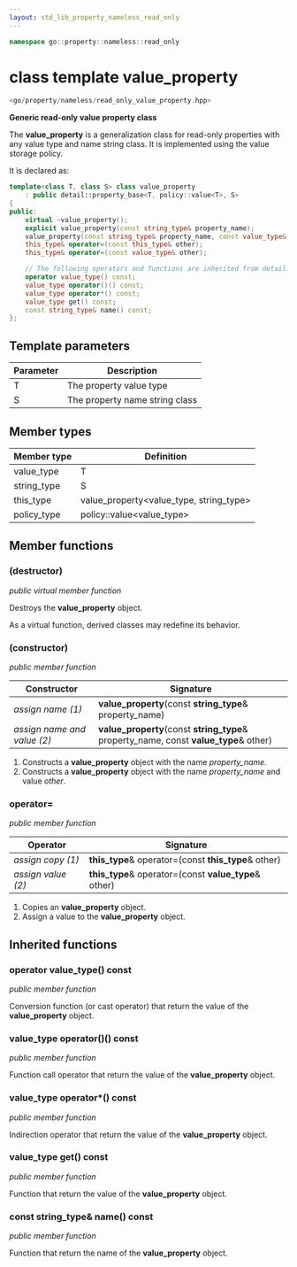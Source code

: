 ```yaml
---
layout: std_lib_property_nameless_read_only
---
```


```c++
namespace go::property::nameless::read_only
```

# class template value_property

```c++
<go/property/nameless/read_only_value_property.hpp>
```

**Generic read-only value property class**

The **value_property** is a generalization class for read-only properties with any value type and name string class.
It is implemented using the value storage policy.

It is declared as:

```c++
template<class T, class S> class value_property
    : public detail::property_base<T, policy::value<T>, S>
{
public:
    virtual ~value_property();
    explicit value_property(const string_type& property_name);
    value_property(const string_type& property_name, const value_type& other);
    this_type& operator=(const this_type& other);
    this_type& operator=(const value_type& other);

    // The following operators and functions are inherited from detail::property_base<T, policy::value<T>, S>
    operator value_type() const;
    value_type operator()() const;
    value_type operator*() const;
    value_type get() const;
    const string_type& name() const;
};
```

## Template parameters

Parameter | Description
-|-
T | The property value type
S | The property name string class

## Member types

Member type | Definition
-|-
value_type | T
string_type | S
this_type | value_property<value_type, string_type>
policy_type | policy\::value<value_type>

## Member functions

### (destructor)

*public virtual member function*

Destroys the **value_property** object.

As a virtual function, derived classes may redefine its behavior.

### (constructor)

*public member function*

Constructor | Signature
-|-
*assign name (1)* | **value_property**(const **string_type**& property_name)
*assign name and value (2)* | **value_property**(const **string_type**& property_name, const **value_type**& other)

1. Constructs a **value_property** object with the name *property_name*.
2. Constructs a **value_property** object with the name *property_name* and value *other*.

### operator=

*public member function*

Operator | Signature
-|-
*assign copy (1)* | **this_type**& operator=(const **this_type**& other)
*assign value (2)* | **this_type**& operator=(const **value_type**& other)

1. Copies an **value_property** object.
2. Assign a value to the **value_property** object.

## Inherited functions

### operator value_type() const

*public member function*

Conversion function (or cast operator) that return the value of the **value_property** object.

### value_type operator()() const

*public member function*

Function call operator that return the value of the **value_property** object.

### value_type operator*() const

*public member function*

Indirection operator that return the value of the **value_property** object.

### value_type get() const

*public member function*

Function that return the value of the **value_property** object.

### const string_type& name() const

*public member function*

Function that return the name of the **value_property** object.
